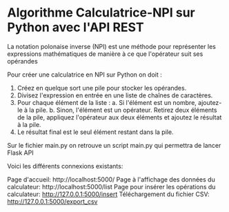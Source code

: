 # Algorithme Calculatrice-NPI sur Python avec l'API REST 

La notation polonaise inverse (NPI) est une méthode pour représenter les expressions mathématiques 
de manière à ce que l'opérateur suit ses opérandes

Pour créer une calculatrice en NPI sur Python on doit :

1) Créez en quelque sort une pile pour stocker les opérandes.
2) Divisez l'expression en entrée en une liste de chaînes de caractères.
3) Pour chaque élément de la liste :
    a. Si l'élément est un nombre, ajoutez-le à la pile.
    b. Sinon, l'élément est un opérateur. Retirez deux éléments de la pile, appliquez l'opérateur aux deux éléments et ajoutez le résultat à la pile.
4) Le résultat final est le seul élément restant dans la pile.


Sur le fichier main.py on retrouve un script main.py qui permettra de lancer Flask API 

Voici les différents connexions existants: 

Page d'accueil: http://localhost:5000/
Page à l'affichage des données du calculateur: http://localhost:5000/list 
Page pour insérer les opérations du calculateur: http://127.0.0.1:5000/insert
Téléchargement du fichier CSV: http://127.0.0.1:5000/export_csv
